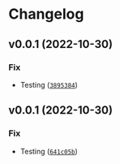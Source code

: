 # Changelog

<!--next-version-placeholder-->

## v0.0.1 (2022-10-30)
### Fix
* Testing ([`3895384`](https://github.com/solismaam/gha-buildx-poetry/commit/38953845adc78a225c0dfe4ce13f90dfe8f7144c))

## v0.0.1 (2022-10-30)
### Fix
* Testing ([`641c05b`](https://github.com/solismaam/gha-buildx-poetry/commit/641c05bf2c0f246a2672897db214437ad26114e5))
